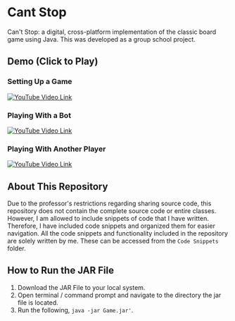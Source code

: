 # Cant Stop
 Can't Stop: a digital, cross-platform implementation of the classic board game using Java. This was developed as a group school project. 

## Demo (Click to Play)

### Setting Up a Game
[![YouTube Video Link](http://img.youtube.com/vi/nN39FuAxgSE/0.jpg)](https://www.youtube.com/watch?v=nN39FuAxgSE)

### Playing With a Bot
[![YouTube Video Link](http://img.youtube.com/vi/HZOLooh4Axw/0.jpg)](https://www.youtube.com/watch?v=HZOLooh4Axw)

### Playing With Another Player
[![YouTube Video Link](http://img.youtube.com/vi/7cwIyTvjezA/0.jpg)](https://www.youtube.com/watch?v=7cwIyTvjezA)

## About This Repository
Due to the professor's restrictions regarding sharing source code, this repository does not contain the complete source code or entire classes. However, I am allowed to include snippets of code that I have written. Therefore, I have included  code snippets and organized them for easier navigation. All the code snippets and functionality included in the repository are solely written by me. These can be accessed from the `Code Snippets` folder.

 ## How to Run the JAR File
 1. Download the JAR File to your local system.
 2. Open terminal / command prompt and navigate to the directory the jar file is located.
 3. Run the following, `java -jar Game.jar'`.
